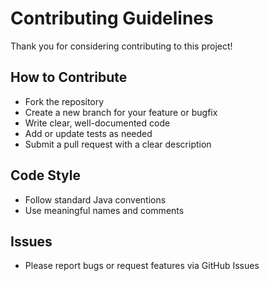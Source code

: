# Contributing Guidelines

Thank you for considering contributing to this project!

## How to Contribute
- Fork the repository
- Create a new branch for your feature or bugfix
- Write clear, well-documented code
- Add or update tests as needed
- Submit a pull request with a clear description

## Code Style
- Follow standard Java conventions
- Use meaningful names and comments

## Issues
- Please report bugs or request features via GitHub Issues
